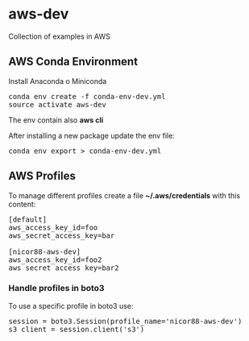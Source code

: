 # aws-dev
Collection of examples in AWS

## AWS Conda Environment
Install Anaconda o Miniconda
<pre>conda env create -f conda-env-dev.yml
source activate aws-dev
</pre>
The env contain also **aws cli**

After installing a new package update the env file:
<pre>conda env export > conda-env-dev.yml
</pre>

## AWS Profiles
To manage different profiles create a file __~/.aws/credentials__ with this content:

<pre>[default]
aws_access_key_id=foo
aws_secret_access_key=bar

[nicor88-aws-dev]
aws_access_key_id=foo2
aws_secret_access_key=bar2
</pre>

### Handle profiles in boto3
To use a specific profile in boto3 use:
<pre>session = boto3.Session(profile_name='nicor88-aws-dev')
s3_client = session.client('s3')
</pre>


